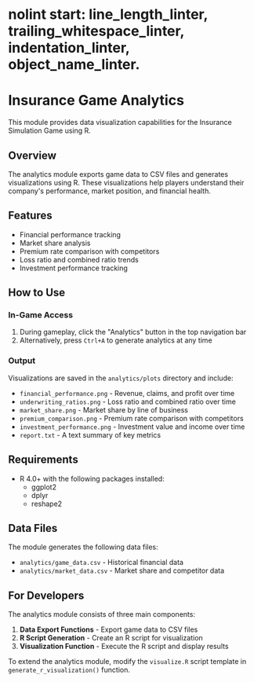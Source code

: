 # nolint start: line_length_linter, trailing_whitespace_linter, indentation_linter, object_name_linter.

# Insurance Game Analytics

This module provides data visualization capabilities for the Insurance Simulation Game using R.

## Overview

The analytics module exports game data to CSV files and generates visualizations using R. These visualizations help players understand their company's performance, market position, and financial health.

## Features

- Financial performance tracking
- Market share analysis
- Premium rate comparison with competitors
- Loss ratio and combined ratio trends
- Investment performance tracking

## How to Use

### In-Game Access

1. During gameplay, click the "Analytics" button in the top navigation bar
2. Alternatively, press `Ctrl+A` to generate analytics at any time

### Output

Visualizations are saved in the `analytics/plots` directory and include:

- `financial_performance.png` - Revenue, claims, and profit over time
- `underwriting_ratios.png` - Loss ratio and combined ratio over time
- `market_share.png` - Market share by line of business
- `premium_comparison.png` - Premium rate comparison with competitors
- `investment_performance.png` - Investment value and income over time
- `report.txt` - A text summary of key metrics

## Requirements

- R 4.0+ with the following packages installed:
  - ggplot2
  - dplyr
  - reshape2

## Data Files

The module generates the following data files:

- `analytics/game_data.csv` - Historical financial data
- `analytics/market_data.csv` - Market share and competitor data

## For Developers

The analytics module consists of three main components:

1. **Data Export Functions** - Export game data to CSV files
2. **R Script Generation** - Create an R script for visualization
3. **Visualization Function** - Execute the R script and display results

To extend the analytics module, modify the `visualize.R` script template in `generate_r_visualization()` function. 